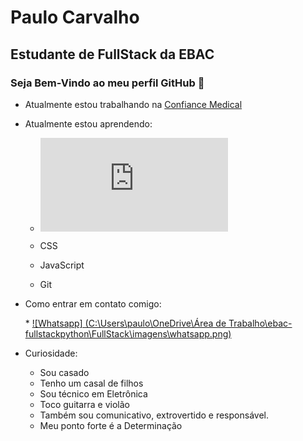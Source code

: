 # Paulo Carvalho

## Estudante de FullStack da EBAC


### Seja Bem-Vindo ao meu perfil GitHub 👋


* Atualmente estou trabalhando na <a href="http://Confiancemedical.com.br" target="_blank">Confiance Medical</a>

* Atualmente estou aprendendo:

    * ![HTML](https://br.freepik.com/icones-gratis/whatsapp_15334479.htm#query=whatsapp&position=7&from_view=search)
          
    * CSS
    * JavaScript
    * Git

          
* Como entrar em contato comigo: 
    <p>
    *  <a href="https://api.whatsapp.com/send?phone=5521999022950&text=Ol%C3%A1%2C%20tudo%20bem!%20Em%20breve%20responderei%20a%20sua%20mensagem."  target="_blank"> ![Whatsapp] (C:\Users\paulo\OneDrive\Área de Trabalho\ebac-fullstackpython\FullStack\imagens\whatsapp.png)</a>
    </p>

* Curiosidade:

    * Sou casado
    * Tenho um casal de filhos
    * Sou técnico em Eletrônica
    * Toco guitarra e violão
    * Também sou comunicativo, extrovertido e responsável. 
    * Meu ponto forte é a Determinação
